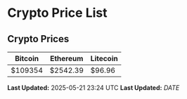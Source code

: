 # Crypto Price List

## Crypto Prices
| Bitcoin | Ethereum | Litecoin |
| ------- | -------- | -------- |
| $109354 | $2542.39 | $96.96 |
**Last Updated:** 2025-05-21 23:24 UTC
**Last Updated:** $DATE$
